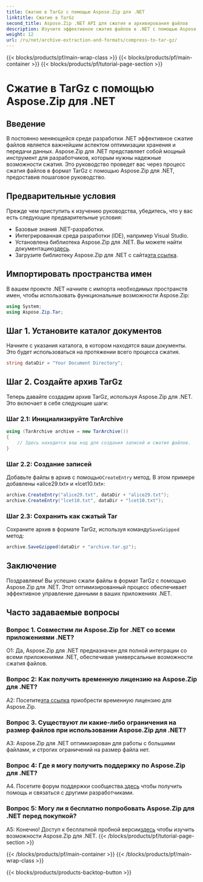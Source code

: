 ```yaml
---
title: Сжатие в TarGz с помощью Aspose.Zip для .NET
linktitle: Сжатие в TarGz
second_title: Aspose.Zip .NET API для сжатия и архивирования файлов
description: Изучите эффективное сжатие файлов в .NET с помощью Aspose.Zip. Сжимайте в TarGz без особых усилий.
weight: 12
url: /ru/net/archive-extraction-and-formats/compress-to-tar-gz/
---
```


{{< blocks/products/pf/main-wrap-class >}}
{{< blocks/products/pf/main-container >}}
{{< blocks/products/pf/tutorial-page-section >}}

# Сжатие в TarGz с помощью Aspose.Zip для .NET

## Введение

В постоянно меняющейся среде разработки .NET эффективное сжатие файлов является важнейшим аспектом оптимизации хранения и передачи данных. Aspose.Zip для .NET представляет собой мощный инструмент для разработчиков, которым нужны надежные возможности сжатия. Это руководство проведет вас через процесс сжатия файлов в формат TarGz с помощью Aspose.Zip для .NET, предоставив пошаговое руководство.

## Предварительные условия

Прежде чем приступить к изучению руководства, убедитесь, что у вас есть следующие предварительные условия:

- Базовые знания .NET-разработки.
- Интегрированная среда разработки (IDE), например Visual Studio.
-  Установлена библиотека Aspose.Zip для .NET. Вы можете найти документацию[здесь](https://reference.aspose.com/zip/net/).
-  Загрузите библиотеку Aspose.Zip для .NET с сайта[эта ссылка](https://releases.aspose.com/zip/net/).

## Импортировать пространства имен

В вашем проекте .NET начните с импорта необходимых пространств имен, чтобы использовать функциональные возможности Aspose.Zip:

```csharp
using System;
using Aspose.Zip.Tar;
```

## Шаг 1. Установите каталог документов

Начните с указания каталога, в котором находятся ваши документы. Это будет использоваться на протяжении всего процесса сжатия.

```csharp
string dataDir = "Your Document Directory";
```

## Шаг 2. Создайте архив TarGz

Теперь давайте создадим архив TarGz, используя Aspose.Zip для .NET. Это включает в себя следующие шаги:

### Шаг 2.1: Инициализируйте TarArchive

```csharp
using (TarArchive archive = new TarArchive())
{
    // Здесь находится ваш код для создания записей и сжатия файлов.
}
```

### Шаг 2.2: Создание записей

 Добавьте файлы в архив с помощью`CreateEntry` метод. В этом примере добавлены «alice29.txt» и «lcet10.txt»:

```csharp
archive.CreateEntry("alice29.txt", dataDir + "alice29.txt");
archive.CreateEntry("lcet10.txt", dataDir + "lcet10.txt");
```

### Шаг 2.3: Сохранить как сжатый Tar

 Сохраните архив в формате TarGz, используя команду`SaveGzipped` метод:

```csharp
archive.SaveGzipped(dataDir + "archive.tar.gz");
```

## Заключение

Поздравляем! Вы успешно сжали файлы в формат TarGz с помощью Aspose.Zip для .NET. Этот оптимизированный процесс обеспечивает эффективное управление данными в ваших приложениях .NET.

## Часто задаваемые вопросы

### Вопрос 1. Совместим ли Aspose.Zip for .NET со всеми приложениями .NET?
О1: Да, Aspose.Zip для .NET предназначен для полной интеграции со всеми приложениями .NET, обеспечивая универсальные возможности сжатия файлов.

### Вопрос 2: Как получить временную лицензию на Aspose.Zip для .NET?

 А2: Посетите[эта ссылка](https://purchase.aspose.com/temporary-license/) приобрести временную лицензию для Aspose.Zip.

### Вопрос 3. Существуют ли какие-либо ограничения на размер файлов при использовании Aspose.Zip для .NET?

A3: Aspose.Zip для .NET оптимизирован для работы с большими файлами, и строгих ограничений на размер файла нет.

### Вопрос 4: Где я могу получить поддержку по Aspose.Zip для .NET?

 A4. Посетите форум поддержки сообщества.[здесь](https://forum.aspose.com/c/zip/37) чтобы получить помощь и связаться с другими разработчиками.

### Вопрос 5: Могу ли я бесплатно попробовать Aspose.Zip для .NET перед покупкой?

 А5: Конечно! Доступ к бесплатной пробной версии[здесь](https://releases.aspose.com/zip/net) чтобы изучить возможности Aspose.Zip для .NET.
{{< /blocks/products/pf/tutorial-page-section >}}

{{< /blocks/products/pf/main-container >}}
{{< /blocks/products/pf/main-wrap-class >}}

{{< blocks/products/products-backtop-button >}}
